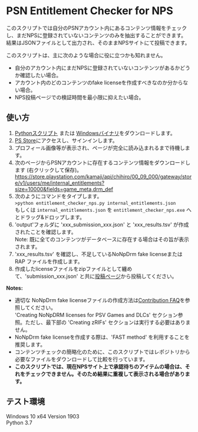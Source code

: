 # PSN Entitlement Checker for NPS

このスクリプトでは自分のPSNアカウント内にあるコンテンツ情報をチェックし、まだNPSに登録されていないコンテンツのみを抽出することができます。
結果はJSONファイルとして出力され、そのままNPSサイトにて投稿できます。

このスクリプトは、主に次のような場合に役に立つかも知れません。
- 自分のアカウント内にまだNPSに登録されていないコンテンツがあるかどうか確認したい場合。
- アカウント内のどのコンテンツのfake licenseを作成すべきなのか分からない場合。
- NPS投稿ページでの検証時間を最小限に抑えたい場合。

## 使い方
1. [Pythonスクリプト](https://raw.githubusercontent.com/1jtp8sobiu/entitlement_checker_nps/master/entitlement_checker_nps.py) または [Windowsバイナリ](https://raw.githubusercontent.com/1jtp8sobiu/entitlement_checker_nps/master/entitlement_checker_nps.exe)をダウンロードします。
2. [PS Store](https://store.playstation.com/)にアクセスし、サインインします。
3. プロフィール画像等が表示され、ページが完全に読み込まれるまで待機します。
4. 次のページからPSNアカウントに存在するコンテンツ情報をダウンロードします (右クリックして保存)。  
https://store.playstation.com/kamaji/api/chihiro/00_09_000/gateway/store/v1/users/me/internal_entitlements?size=10000&fields=game_meta,drm_def
5. 次のようにコマンドをタイプします。  
`>python entitlement_checker_nps.py internal_entitlements.json`  
もしくは `internal_entitlements.json` を `entitlement_checker_nps.exe` へとドラッグ&ドロップします。
6. 'output'フォルダに 'xxx_submission_xxx.json' と 'xxx_results.tsv' が作成されたことを確認します。  
Note: 既に全てのコンテンツがデータベースに存在する場合はその旨が表示されます。
7. 'xxx_results.tsv' を確認し、不足しているNoNpDrm fake licenseまたはRAP ファイルを作成します。
8. 作成したlicenseファイルをzipファイルとして纏めて、'submission_xxx.json' と共に[投稿ページ](https://nopaystation.com/contribute/batch)から投稿してください。

**Notes:**
- 適切な NoNpDrm fake licenseファイルの作成方法は[Contribution FAQ](https://nopaystation.com/faq)を参照してください。  
'Creating NoNpDRM licenses for PSV Games and DLCs' セクション参照。ただし、最下部の 'Creating zRIFs' セクションは実行する必要はありません。
- NoNpDrm fake licenseを作成する際は、'FAST method' を利用することを推奨します。
- コンテンツチェックの簡略化のために、このスクリプトではレポジトリから必要なファイルをダウンロードして比較を行っています。
- **このスクリプトでは、現在NPSサイト上で承認待ちのアイテムの場合は、それをチェックできません。そのため結果に重複して表示される場合があります。**

## テスト環境
Windows 10 x64 Version 1903  
Python 3.7
